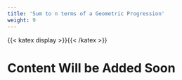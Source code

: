 ```yaml
---
title: 'Sum to n terms of a Geometric Progression'
weight: 9
---
```

{{< katex display >}}{{< /katex >}}

# Content Will be Added Soon